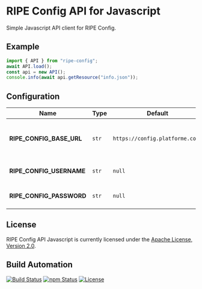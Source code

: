 # RIPE Config API for Javascript

Simple Javascript API client for RIPE Config.

## Example

```javascript
import { API } from "ripe-config";
await API.load();
const api = new API();
console.info(await api.getResource("info.json"));
```

## Configuration

| Name                     | Type  | Default                         | Description                                             |
| ------------------------ | ----- | ------------------------------- | ------------------------------------------------------- |
| **RIPE_CONFIG_BASE_URL** | `str` | `https://config.platforme.com/` | The base URL to the RIPE ID server instance to be used. |
| **RIPE_CONFIG_USERNAME** | `str` | `null`                          | The username to be used for authentication.             |
| **RIPE_CONFIG_PASSWORD** | `str` | `null`                          | The password to be used for authentication.             |

## License

RIPE Config API Javascript is currently licensed under the [Apache License, Version 2.0](http://www.apache.org/licenses/).

## Build Automation

[![Build Status](https://github.com/ripe-tech/ripe-config-api-js/workflows/Main%20Workflow/badge.svg)](https://github.com/ripe-tech/ripe-config-api-js/actions)
[![npm Status](https://img.shields.io/npm/v/ripe-config-api.svg)](https://www.npmjs.com/package/ripe-config-api)
[![License](https://img.shields.io/badge/license-Apache%202.0-blue.svg)](https://www.apache.org/licenses/)

